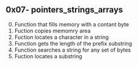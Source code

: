 ## 0x07- pointers_strings_arrays
0. Function that fills memory with a contant byte
1. Fuction copies memomry area
2. Fuction locates a character in a string
3. Function gets the length of the prefix substring
4. Function searches a string for any set of bytes
5. Fuction locates a substring
